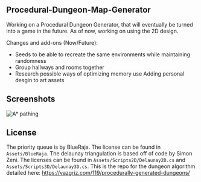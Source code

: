 ## Procedural-Dungeon-Map-Generator
Working on a Procedural Dungeon Generator, that will eventually be turned into a game in the future. As of now, working on using the 2D design.

Changes and add-ons (Now/Future): 
* Seeds to be able to recreate the same environments while maintaining randomness
* Group hallways and rooms together 
* Research possible ways of optimizing memory use Adding personal desgin to art assets

## Screenshots

![A* pathing](https://vazgriz.com/wp-content/uploads/2019/11/dungeon5.gif)

## License

The priority queue is by BlueRaja. The license can be found in `Assets/BlueRaja`.
The delaunay triangulation is based off of code by Simon Zeni. The licenses can be found in `Assets/Scripts2D/Delaunay2D.cs` and `Assets/Scripts3D/Delaunay3D.cs`.
This is the repo for the dungeon algorithm detailed here: https://vazgriz.com/119/procedurally-generated-dungeons/

